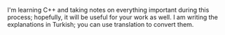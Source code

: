 I'm learning C++ and taking notes on everything important during this process; hopefully, it will be useful for your work as well. I am writing the explanations in Turkish; you can use translation to convert them.
